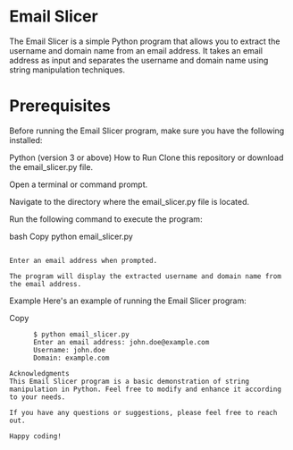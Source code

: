 # Email Slicer

The Email Slicer is a simple Python program that allows you to extract the username and domain name from an email address. It takes an email address as input and separates the username and domain name using string manipulation techniques.

# Prerequisites
Before running the Email Slicer program, make sure you have the following installed:

Python (version 3 or above)
How to Run
Clone this repository or download the email_slicer.py file.

Open a terminal or command prompt.

Navigate to the directory where the email_slicer.py file is located.

Run the following command to execute the program:

bash
Copy
python email_slicer.py
```

Enter an email address when prompted.

The program will display the extracted username and domain name from the email address.
```
Example
Here's an example of running the Email Slicer program:

Copy

          $ python email_slicer.py
          Enter an email address: john.doe@example.com
          Username: john.doe
          Domain: example.com
```
Acknowledgments
This Email Slicer program is a basic demonstration of string manipulation in Python. Feel free to modify and enhance it according to your needs.

If you have any questions or suggestions, please feel free to reach out.

Happy coding!

